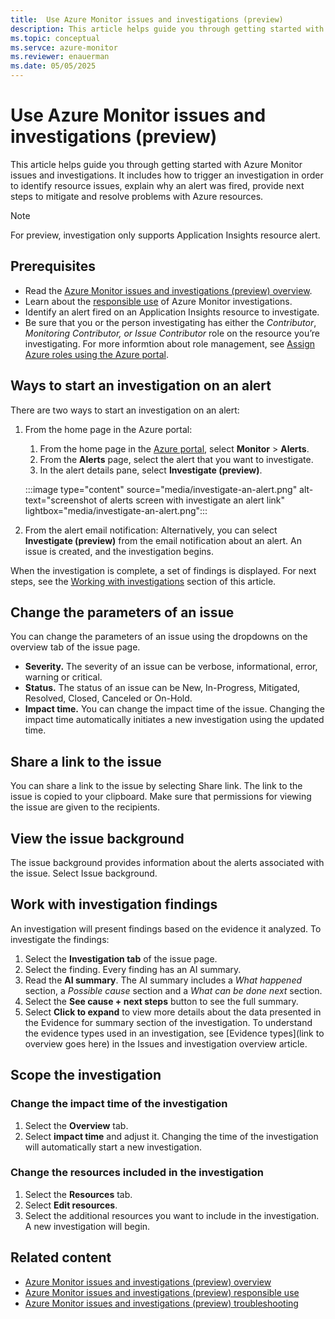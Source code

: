 ```yaml
---
title:  Use Azure Monitor issues and investigations (preview)
description: This article helps guide you through getting started with Azure Monitor issues and investigations. It includes how to trigger an investigation in order to identify resource issues, explain why an alert was fired, provide next steps to mitigate and resolve problems with Azure resources.
ms.topic: conceptual
ms.servce: azure-monitor
ms.reviewer: enauerman
ms.date: 05/05/2025
---
```


# Use Azure Monitor issues and investigations (preview)

This article helps guide you through getting started with Azure Monitor issues and investigations. It includes how to trigger an investigation in order to identify resource issues, explain why an alert was fired, provide next steps to mitigate and resolve problems with Azure resources.

> [!NOTE]
> For preview, investigation only supports Application Insights resource alert. 

## Prerequisites

- Read the [Azure Monitor issues and investigations (preview) overview](aiops-issue-and-investigation-overview.md).
- Learn about the [responsible use](aiops-issue-and-investigation-responsible-use.md) of Azure Monitor investigations.
- Identify an alert fired on an Application Insights resource to investigate.
- Be sure that you or the person investigating has either the *Contributor*, *Monitoring Contributor, or Issue Contributor* role on the resource you’re investigating. For more informtion about role management, see [Assign Azure roles using the Azure portal](/azure/role-based-access-control/role-assignments-portal).

## Ways to start an investigation on an alert

There are two ways to start an investigation on an alert:

1.  From the home page in the Azure portal:
    1.  From the home page in the [Azure portal](https://portal.azure.com/), select **Monitor** \> **Alerts**.
    2.  From the **Alerts** page, select the alert that you want to investigate.
    3.  In the alert details pane, select **Investigate (preview)**.
    
    :::image type="content" source="media/investigate-an-alert.png" alt-text="screenshot of alerts screen with investigate an alert link" lightbox="media/investigate-an-alert.png":::

1.  From the alert email notification: Alternatively, you can select **Investigate (preview)** from the email notification about an alert. An issue is created, and the investigation begins.

When the investigation is complete, a set of findings is displayed. For next steps, see the [Working with investigations](#work-with-investigation-findings) section of this article.

## Change the parameters of an issue

You can change the parameters of an issue using the dropdowns on the overview tab of the issue page.

- **Severity.** The severity of an issue can be verbose, informational, error, warning or critical.
- **Status.** The status of an issue can be New, In-Progress, Mitigated, Resolved, Closed, Canceled or On-Hold.
- **Impact time.** You can change the impact time of the issue. Changing the impact time automatically initiates a new investigation using the updated time.

## Share a link to the issue

You can share a link to the issue by selecting Share link. The link to the issue is copied to your clipboard. Make sure that permissions for viewing the issue are given to the recipients.

## View the issue background

The issue background provides information about the alerts associated with the issue. Select Issue background.

## Work with investigation findings

An investigation will present findings based on the evidence it analyzed. To investigate the findings:

1. Select the **Investigation tab** of the issue page.
1. Select the finding. Every finding has an AI summary.
1. Read the **AI summary**. The AI summary includes a *What happened* section, a *Possible cause* section and a *What can be done next* section.
1. Select the **See cause + next steps** button to see the full summary.
1. Select **Click to expand** to view more details about the data presented in the Evidence for summary section of the investigation. To understand the evidence types used in an investigation, see [Evidence types](link to overview goes here) in the Issues and investigation overview article.

## Scope the investigation

### Change the impact time of the investigation

1.  Select the **Overview** tab.
2.  Select **impact time** and adjust it. Changing the time of the investigation will automatically start a new investigation.

### Change the resources included in the investigation

1.  Select the **Resources** tab.
2.  Select **Edit resources**.
3.  Select the additional resources you want to include in the investigation. A new investigation will begin.

## Related content

- [Azure Monitor issues and investigations (preview) overview](aiops-issue-and-investigation-overview.md)
- [Azure Monitor issues and investigations (preview) responsible use](aiops-issue-and-investigation-responsible-use.md)
- [Azure Monitor issues and investigations (preview) troubleshooting](aiops-issue-and-investigation-troubleshooting.md)